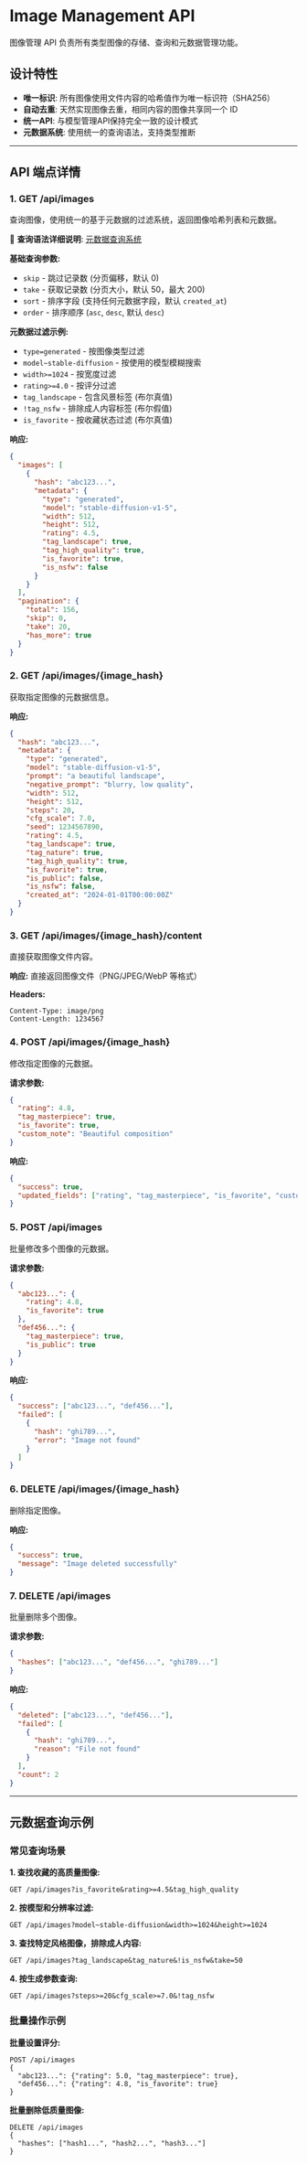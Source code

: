 # Image Management API

图像管理 API 负责所有类型图像的存储、查询和元数据管理功能。

## 设计特性

- **唯一标识**: 所有图像使用文件内容的哈希值作为唯一标识符（SHA256）
- **自动去重**: 天然实现图像去重，相同内容的图像共享同一个 ID
- **统一API**: 与模型管理API保持完全一致的设计模式
- **元数据系统**: 使用统一的查询语法，支持类型推断

---

## API 端点详情

### 1. GET /api/images

查询图像，使用统一的基于元数据的过滤系统，返回图像哈希列表和元数据。

📖 **查询语法详细说明**: [元数据查询系统](./metadata-query-system.md)

**基础查询参数:**

- `skip` - 跳过记录数 (分页偏移，默认 0)
- `take` - 获取记录数 (分页大小，默认 50，最大 200)
- `sort` - 排序字段 (支持任何元数据字段，默认 `created_at`)
- `order` - 排序顺序 (`asc`, `desc`, 默认 `desc`)

**元数据过滤示例:**

- `type=generated` - 按图像类型过滤
- `model~stable-diffusion` - 按使用的模型模糊搜索
- `width>=1024` - 按宽度过滤
- `rating>=4.0` - 按评分过滤
- `tag_landscape` - 包含风景标签 (布尔真值)
- `!tag_nsfw` - 排除成人内容标签 (布尔假值)
- `is_favorite` - 按收藏状态过滤 (布尔真值)

**响应:**

```json
{
  "images": [
    {
      "hash": "abc123...",
      "metadata": {
        "type": "generated",
        "model": "stable-diffusion-v1-5",
        "width": 512,
        "height": 512,
        "rating": 4.5,
        "tag_landscape": true,
        "tag_high_quality": true,
        "is_favorite": true,
        "is_nsfw": false
      }
    }
  ],
  "pagination": {
    "total": 156,
    "skip": 0,
    "take": 20,
    "has_more": true
  }
}
```

### 2. GET /api/images/{image_hash}

获取指定图像的元数据信息。

**响应:**

```json
{
  "hash": "abc123...",
  "metadata": {
    "type": "generated",
    "model": "stable-diffusion-v1-5",
    "prompt": "a beautiful landscape",
    "negative_prompt": "blurry, low quality",
    "width": 512,
    "height": 512,
    "steps": 20,
    "cfg_scale": 7.0,
    "seed": 1234567890,
    "rating": 4.5,
    "tag_landscape": true,
    "tag_nature": true,
    "tag_high_quality": true,
    "is_favorite": true,
    "is_public": false,
    "is_nsfw": false,
    "created_at": "2024-01-01T00:00:00Z"
  }
}
```

### 3. GET /api/images/{image_hash}/content

直接获取图像文件内容。

**响应:** 直接返回图像文件（PNG/JPEG/WebP 等格式）

**Headers:**

```http
Content-Type: image/png
Content-Length: 1234567
```

### 4. POST /api/images/{image_hash}

修改指定图像的元数据。

**请求参数:**

```json
{
  "rating": 4.8,
  "tag_masterpiece": true,
  "is_favorite": true,
  "custom_note": "Beautiful composition"
}
```

**响应:**

```json
{
  "success": true,
  "updated_fields": ["rating", "tag_masterpiece", "is_favorite", "custom_note"]
}
```

### 5. POST /api/images

批量修改多个图像的元数据。

**请求参数:**

```json
{
  "abc123...": {
    "rating": 4.8,
    "is_favorite": true
  },
  "def456...": {
    "tag_masterpiece": true,
    "is_public": true
  }
}
```

**响应:**

```json
{
  "success": ["abc123...", "def456..."],
  "failed": [
    {
      "hash": "ghi789...",
      "error": "Image not found"
    }
  ]
}
```

### 6. DELETE /api/images/{image_hash}

删除指定图像。

**响应:**

```json
{
  "success": true,
  "message": "Image deleted successfully"
}
```

### 7. DELETE /api/images

批量删除多个图像。

**请求参数:**

```json
{
  "hashes": ["abc123...", "def456...", "ghi789..."]
}
```

**响应:**

```json
{
  "deleted": ["abc123...", "def456..."],
  "failed": [
    {
      "hash": "ghi789...",
      "reason": "File not found"
    }
  ],
  "count": 2
}
```

---

## 元数据查询示例

### 常见查询场景

**1. 查找收藏的高质量图像:**

```http
GET /api/images?is_favorite&rating>=4.5&tag_high_quality
```

**2. 按模型和分辨率过滤:**

```http
GET /api/images?model~stable-diffusion&width>=1024&height>=1024
```

**3. 查找特定风格图像，排除成人内容:**

```http
GET /api/images?tag_landscape&tag_nature&!is_nsfw&take=50
```

**4. 按生成参数查询:**

```http
GET /api/images?steps>=20&cfg_scale>=7.0&!tag_nsfw
```

### 批量操作示例

**批量设置评分:**

```http
POST /api/images
{
  "abc123...": {"rating": 5.0, "tag_masterpiece": true},
  "def456...": {"rating": 4.8, "is_favorite": true}
}
```

**批量删除低质量图像:**

```http
DELETE /api/images
{
  "hashes": ["hash1...", "hash2...", "hash3..."]
}
```
